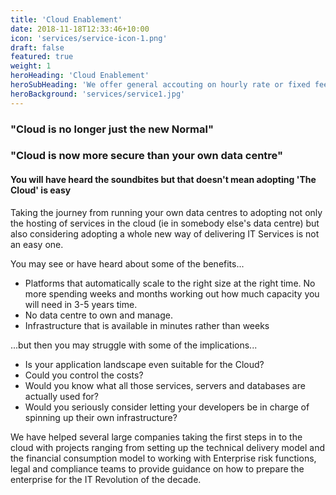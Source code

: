```yaml
---
title: 'Cloud Enablement'
date: 2018-11-18T12:33:46+10:00
icon: 'services/service-icon-1.png'
draft: false
featured: true
weight: 1
heroHeading: 'Cloud Enablement'
heroSubHeading: 'We offer general accouting on hourly rate or fixed fee'
heroBackground: 'services/service1.jpg'
---
```


### "Cloud is no longer just the new Normal"
### "Cloud is now more secure than your own data centre"

#### You will have heard the soundbites but that doesn't mean adopting 'The Cloud' is easy

Taking the journey from running your own data centres to adopting not only the hosting of services in the cloud (ie in somebody else's data centre) but also considering adopting a whole new way of delivering IT Services is not an easy one.

You may see or have heard about some of the benefits...  
* Platforms that automatically scale to the right size at the right time.  No more spending weeks and months working out how much capacity you will need in 3-5 years time.  
* No data centre to own and manage.  
* Infrastructure that is available in minutes rather than weeks



...but then you may struggle with some of the implications...  
* Is your application landscape even suitable for the Cloud?  
* Could you control the costs?  
* Would you know what all those services, servers and databases are actually used for?  
* Would you seriously consider letting your developers be in charge of spinning up their own infrastructure?  

We have helped several large companies taking the first steps in to the cloud with projects ranging from setting up the technical delivery model and the financial consumption model to working with Enterprise risk functions, legal and compliance teams to provide guidance on how to prepare the enterprise for the IT Revolution of the decade.

